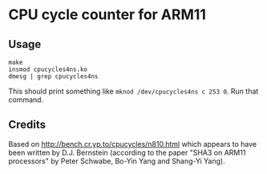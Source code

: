 CPU cycle counter for ARM11
===========================

Usage
-----

    make
    insmod cpucycles4ns.ko
    dmesg | grep cpucycles4ns

This should print something like `mknod /dev/cpucycles4ns c 253 0`. Run that command.

Credits
-------
Based on http://bench.cr.yp.to/cpucycles/n810.html which appears to have been
written by D.J. Bernstein (according to the paper "SHA3 on ARM11 processors" by
Peter Schwabe, Bo-Yin Yang and Shang-Yi Yang).
